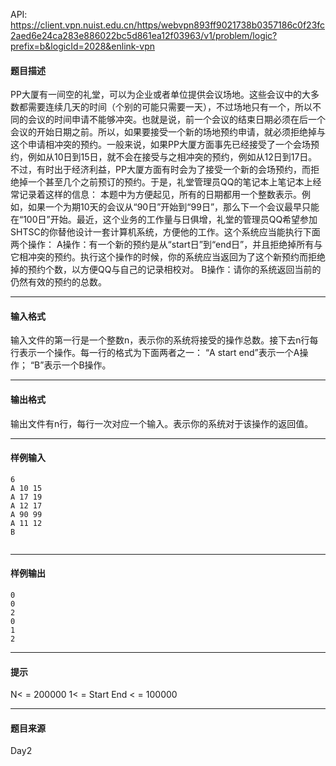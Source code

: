 API: https://client.vpn.nuist.edu.cn/https/webvpn893ff9021738b0357186c0f23fc2aed6e24ca283e886022bc5d861ea12f03963/v1/problem/logic?prefix=b&logicId=2028&enlink-vpn

#### 题目描述

PP大厦有一间空的礼堂，可以为企业或者单位提供会议场地。这些会议中的大多数都需要连续几天的时间（个别的可能只需要一天），不过场地只有一个，所以不同的会议的时间申请不能够冲突。也就是说，前一个会议的结束日期必须在后一个会议的开始日期之前。所以，如果要接受一个新的场地预约申请，就必须拒绝掉与这个申请相冲突的预约。一般来说，如果PP大厦方面事先已经接受了一个会场预约，例如从10日到15日，就不会在接受与之相冲突的预约，例如从12日到17日。不过，有时出于经济利益，PP大厦方面有时会为了接受一个新的会场预约，而拒绝掉一个甚至几个之前预订的预约。于是，礼堂管理员QQ的笔记本上笔记本上经常记录着这样的信息： 本题中为方便起见，所有的日期都用一个整数表示。例如，如果一个为期10天的会议从“90日”开始到“99日”，那么下一个会议最早只能在“100日”开始。最近，这个业务的工作量与日俱增，礼堂的管理员QQ希望参加SHTSC的你替他设计一套计算机系统，方便他的工作。这个系统应当能执行下面两个操作： A操作：有一个新的预约是从“start日”到“end日”，并且拒绝掉所有与它相冲突的预约。执行这个操作的时候，你的系统应当返回为了这个新预约而拒绝掉的预约个数，以方便QQ与自己的记录相校对。 B操作：请你的系统返回当前的仍然有效的预约的总数。

---

#### 输入格式

输入文件的第一行是一个整数n，表示你的系统将接受的操作总数。接下去n行每行表示一个操作。每一行的格式为下面两者之一： “A start end”表示一个A操作； “B”表示一个B操作。

---

#### 输出格式

输出文件有n行，每行一次对应一个输入。表示你的系统对于该操作的返回值。

---

#### 样例输入
```
6
A 10 15
A 17 19
A 12 17
A 90 99
A 11 12
B


```

---

#### 样例输出
```
0
0
2
0
1
2

```

---

#### 提示

N< = 200000 1< = Start End < = 100000

---

#### 题目来源

Day2